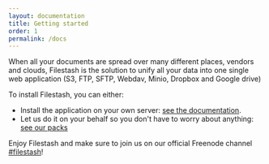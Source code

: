 ```yaml
---
layout: documentation
title: Getting started
order: 1
permalink: /docs
---
```


When all your documents are spread over many different places, vendors and clouds, Filestash is the solution to unify all your data into one single web application (S3, FTP, SFTP, Webdav, Minio, Dropbox and Google drive)

To install Filestash, you can either:
- Install the application on your own server: [see the documentation](/docs/install-and-upgrade).
- Let us do it on your behalf so you don't have to worry about anything: [see our packs](/pricing)

Enjoy Filestash and make sure to join us on our official Freenode channel [#filestash](https://kiwiirc.com/nextclient/#irc://irc.freenode.net/#filestash?nick=guest??)!
